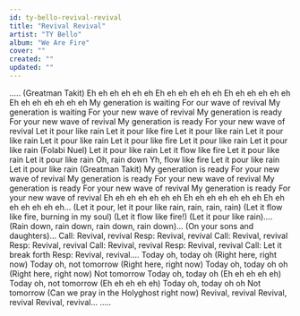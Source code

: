 ```yaml
---
id: ty-bello-revival-revival
title: "Revival Revival"
artist: "TY Bello"
album: "We Are Fire"
cover: ""
created: ""
updated: ""
---
```


.....
(Greatman Takit)
Eh eh eh eh eh eh
Eh eh eh eh eh eh
Eh eh eh eh eh eh
Eh eh eh eh eh eh eh
My generation is waiting
For our wave of revival
My generation is waiting
For your new wave of revival
My generation is ready
For your new wave of revival
My generation is ready
For your new wave of revival
Let it pour like rain
Let it pour like fire
Let it pour like rain
Let it pour like rain
Let it pour like rain
Let it pour like fire
Let it pour like rain
Let it pour like rain
(Folabi Nuel)
Let it pour like rain
Let it flow like fire
Let it pour like rain
Let it pour like rain
Oh, rain down
Yh, flow like fire
Let it pour like rain
Let it pour like rain
(Greatman Takit)
My generation is ready
For your new wave of revival
My generation is ready
For your new wave of revival
My generation is ready
For your new wave of revival
My generation is ready
For your new wave of revival
Eh eh eh eh eh eh eh
Eh eh eh eh eh eh eh
Eh eh eh eh eh eh eh...
(Let it pour, let it pour like rain, rain, rain, rain)
(Let it flow like fire, burning in my soul)
(Let it flow like fire!)
(Let it pour like rain)....
(Rain down, rain down, rain down, rain down)...
(On your sons and daughters)...
Call: Revival, revival
Resp: Revival, revival
Call: Revival, revival
Resp: Revival, revival
Call: Revival, revival
Resp: Revival, revival
Call: Let it break forth
Resp: Revival, revival....
Today oh, today oh (Right here, right now)
Today oh, not tomorrow (Right here, right now)
Today oh, today oh oh (Right here, right now)
Not tomorrow
Today oh, today oh (Eh eh eh eh eh)
Today oh, not tomorrow (Eh eh eh eh eh)
Today oh, today oh oh
Not tomorrow
(Can we pray in the Holyghost right now)
Revival, revival
Revival, revival
Revival, revival...
.....